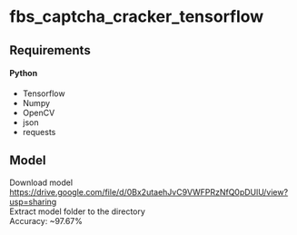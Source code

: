 # fbs_captcha_cracker_tensorflow

## Requirements
#### Python
<ul>
<li>Tensorflow</li>
<li>Numpy</li>
<li>OpenCV</li>
<li>json</li>
<li>requests</li>
</ul>

## Model
Download model https://drive.google.com/file/d/0Bx2utaehJvC9VWFPRzNfQ0pDUlU/view?usp=sharing
<br/>
Extract model folder to the directory
<br/>
Accuracy: ~97.67%

